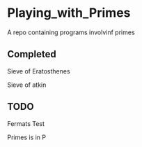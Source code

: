 # Playing_with_Primes
A repo containing programs involvinf primes

## Completed

Sieve of Eratosthenes

Sieve of atkin

## TODO
Fermats Test

Primes is in P
